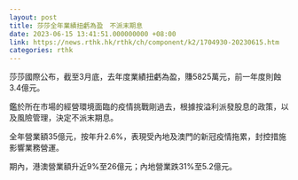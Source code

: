 ```yaml
---
layout: post
title: 莎莎全年業績扭虧為盈　不派末期息
date: 2023-06-15 13:41:51.000000000 +08:00
link: https://news.rthk.hk/rthk/ch/component/k2/1704930-20230615.htm
categories: rthk
---
```


莎莎國際公布，截至3月底，去年度業績扭虧為盈，賺5825萬元，前一年度則蝕3.4億元。

鑑於所在市場的經營環境面臨的疫情挑戰剛過去，根據按溢利派發股息的政策，以及風險管理，決定不派末期息。

全年營業額35億元，按年升2.6%，表現受內地及澳門的新冠疫情拖累，封控措施影響業務營運。

期內，港澳營業額升近9%至26億元；內地營業跌31%至5.2億元。
